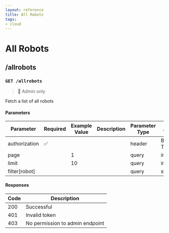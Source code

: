 ```yaml
---
layout: reference
title: All Robots
tags:
- cloud
---
```


# All Robots
## /allrobots
### `GET /allrobots`
> 🔐 Admin only

Fetch a list of all robots

#### Parameters

Parameter | Required | Example Value | Description | Parameter Type | Data Type | Schema
------------ | ------------ | ------------ | ------------ | ------------ | ------------ | ------------
authorization | ✅  |  |  | header | Bearer Token |
page |  | 1 |  | query | integer |
limit |  | 10 |  | query | integer |
filter[robot] |  |  |  | query | string |

#### Responses

Code | Description
------------ | ------------
200 | Successful
401 | Invalid token
403 | No permission to admin endpoint
